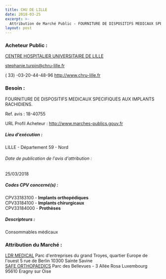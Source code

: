 ```yaml
---
title: CHU DE LILLE
date: 2018-03-25
excerpt: >-
  Attribution de Marché Public - FOURNITURE DE DISPOSITIFS MEDICAUX SPECIFIQUES AUX IMPLANTS RACHIDIENS
layout: post
---
```


### Acheteur Public : 
<a href="/acheteur-33/siren-265906719"> CENTRE HOSPITALIER UNIVERSITAIRE DE LILLE</a><br/>



stephanie.turpin@chru-lille.fr

( 33) -03-20-44-48-96
http://www.chru-lille.fr
### Besoin :

FOURNITURE DE DISPOSITIFS MEDICAUX SPECIFIQUES AUX IMPLANTS RACHIDIENS.

Ref. avis : 18-40755

URL Profil Acheteur : http://www.marches-publics.gouv.fr

##### Lieu d'exécution :

LILLE - Département 59 - Nord

###### Date de publication de l'avis d'attribution : 
25/03/2018

##### Codes CPV concerné(s) :
CPV33183100 - **Implants orthopédiques** <br/>
CPV33184100 - **Implants chirurgicaux** <br/>
CPV33184000 - **Prothèses** <br/>

##### Descripteurs :
Consommables médicaux <br/>

### Attribution du Marché :
<a href="/entreprise-261/siren-433924529"> LDR MEDICAL</a>    Parc d'entreprises du grand Troyes, quartier Europe de l'ouest 5 rue de Berlin 10300 Sainte Savine <br/>
<a href="/entreprise-266/siren-520722646"> SAFE ORTHOPAEDICS</a>    Parc des Bellevues - 3 Allée Rosa Luxembourg 95610 Eragny sur Oise <br/>
